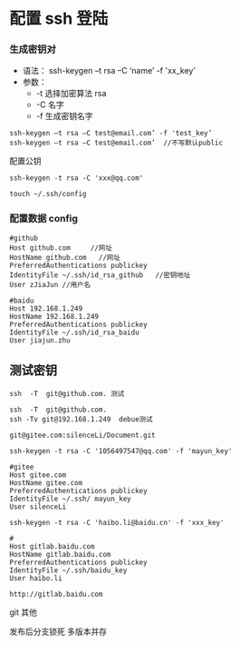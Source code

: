 # 配置 ssh 登陆

### 生成密钥对

-   语法： ssh-keygen –t rsa –C ‘name’ -f 'xx_key’
-   参数：
    -   -t 选择加密算法 rsa
    -   -C 名字
    -   -f 生成密钥名字

```shell
ssh-keygen –t rsa –C test@email.com’ -f 'test_key’
ssh-keygen –t rsa –C test@email.com’  //不写默认public
```

配置公钥

```shell
ssh-keygen -t rsa -C 'xxx@qq.com'

touch ~/.ssh/config
```

### 配置数据 config

```shell
#github
Host github.com     //网址
HostName github.com   //网址
PreferredAuthentications publickey
IdentityFile ~/.ssh/id_rsa_github   //密钥地址
User zJiaJun //用户名

#baidu
Host 192.168.1.249
HostName 192.168.1.249
PreferredAuthentications publickey
IdentityFile ~/.ssh/id_rsa_baidu
User jiajun.zhu
```

## 测试密钥

```shell
ssh  -T  git@github.com. 测试

ssh  -T  git@github.com.
ssh -Tv git@192.168.1.249  debue测试

git@gitee.com:silenceLi/Document.git
```

```bush
ssh-keygen -t rsa -C '1056497547@qq.com' -f 'mayun_key'

#gitee
Host gitee.com
HostName gitee.com
PreferredAuthentications publickey
IdentityFile ~/.ssh/ mayun_key
User silenceLi

ssh-keygen -t rsa -C 'haibo.li@baidu.cn' -f 'xxx_key'

#
Host gitlab.baidu.com
HostName gitlab.baidu.com
PreferredAuthentications publickey
IdentityFile ~/.ssh/baidu_key
User haibo.li

http://gitlab.baidu.com
```

git 其他

发布后分支锁死
多版本并存

